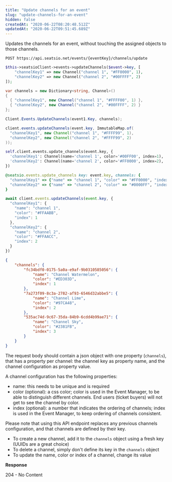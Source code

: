 ```yaml
---
title: "Update channels for an event"
slug: "update-channels-for-an-event"
hidden: false
createdAt: "2020-06-22T08:20:48.512Z"
updatedAt: "2020-06-22T09:51:45.689Z"
---
```

Updates the channels for an event, without touching the assigned objects to those channels.
```text
POST https://api.seatsio.net/events/{eventKey}/channels/update
```
```php
$this->seatsioClient->events->updateChannels($event->key, [
	"channelKey1" => new Channel("channel 1", "#FF0000", 1),
	"channelKey2" => new Channel("channel 2", "#00FFFF", 2)
]);
```
```csharp
var channels = new Dictionary<string, Channel>()
{
  { "channelKey1", new Channel("channel 1", "#FFFF00", 1) },
  { "channelKey2", new Channel("channel 2", "#00FFFF", 2) }
};

Client.Events.UpdateChannels(event1.Key, channels);
```
```java
client.events.updateChannels(event.key, ImmutableMap.of(
  "channelKey1", new Channel("channel 1", "#FFFF99", 1),
  "channelKey2", new Channel("channel 2", "#FFFF99", 2)
));
```
```python
self.client.events.update_channels(event.key, {
  'channelKey1': Channel(name='channel 1', color='#00FF00', index=1),
  'channelKey2': Channel(name='channel 2', color='#FF0000', index=2),
})
```
```ruby
@seatsio.events.update_channels key: event.key, channels: {
  "channelKey1" => {"name" => "channel 1", "color" => "#FF0000", "index" => 1},
  "channelKey2" => {"name" => "channel 2", "color" => "#0000FF", "index" => 2}
}
```
```javascript
await client.events.updateChannels(event.key, {
  "channelKey1": {
    "name": "channel 1",
    "color": "#FFAABB",
    "index": 1
  },
  "channelKey2": {
    "name": "channel 2",
    "color": "#FFAACC",
    "index": 2
  }
})
```

```json
{
    "channels": {
        "fc34bdf0-0175-5a0a-e9af-9b0310585056": {
            "name": "Channel Watermelon",
            "color": "#ED303D",
            "index": 1
        },
        "7a273f09-8c3a-2782-af93-6546d32abbe5": {
            "name": "Channel Lime",
            "color": "#97CA48",
            "index": 2
        },
        "535ac74d-9c67-35da-84b9-6cdd4b99ae71": {
            "name": "Channel Sky",
            "color": "#2381FB",
            "index": 3
        }
    }
}
```
The request body should contain a json object with one property (`channels`), that has a property per channel: the channel key as property name, and the channel configuration as property value. 

A channel configuration has the following properties: 
* name: this needs to be unique and is required
* color (optional): a css color; color is used in the Event Manager, to be able to distinguish different channels. End users (ticket buyers) will not get to see the channel by color. 
* index (optional): a number that indicates the ordering of channels; index is used in the Event Manager, to keep ordering of channels consistent.  

Please note that using this API endpoint replaces any previous channels configuration, and that channels are defined by their key. 
* To create a new channel, add it to the `channels` object using a fresh key (UUIDs are a great choice)
* To delete a channel, simply don&#39;t define its key in the `channels` object
* To update the name, color or index of a channel, change its value

**Response**

204 - No Content
